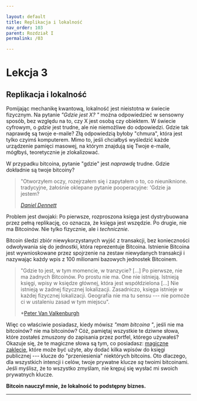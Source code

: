 ```yaml
---

layout: default
title: Replikacja i lokalność
nav_order: 103
parent: Rozdział I
permalink: /03

---
```


# Lekcja 3

## Replikacja i lokalność

Pomijając mechanikę kwantową, lokalność jest nieistotna w świecie fizycznym. Na pytanie *"Gdzie jest X? "* można odpowiedzieć w sensowny sposób, bez względu na to, czy X jest osobą czy obiektem. W świecie cyfrowym, o *gdzie* jest trudne, ale nie niemożliwe do odpowiedzi. Gdzie tak naprawdę są twoje e-maile? Złą odpowiedzią byłoby "chmura", która jest tylko czyimś komputerem. Mimo to, jeśli chciałbyś wyśledzić każde urządzenie pamięci masowej, na którym znajdują się Twoje e-maile, mógłbyś, teoretycznie je zlokalizować.

W przypadku bitcoina, pytanie "gdzie" jest *naprawdę* trudne. Gdzie dokładnie są twoje bitcoiny?

> "Otworzyłem oczy, rozejrzałem się i zapytałem o to, co nieuniknione.
> tradycyjne, żałośnie oklepane pytanie pooperacyjne: 'Gdzie ja jestem?
> 
> *[Daniel Dennett](https://www.lehigh.edu/~mhb0/Dennett-WhereAmI.pdf)*

Problem jest dwojaki: Po pierwsze, rozproszona księga jest dystrybuowana przez
pełną replikację, co oznacza, że księga jest wszędzie. Po drugie, nie ma Bitcoinów. Nie tylko fizycznie, ale i *technicznie*.

Bitcoin śledzi zbiór niewykorzystanych wyjść z transakcji, bez konieczności odwoływania się do jednostki, która reprezentuje Bitcoina. Istnienie Bitcoina jest wywnioskowane przez spojrzenie na zestaw niewydanych transakcji i nazywając każdy wpis z 100 milionami bazowych jednostek Bitcoinem.

> "Gdzie to jest, w tym momencie, w tranzycie? [...] Po pierwsze, nie ma żadnych Bitcoinów. Po prostu nie ma. One nie istnieją. Istnieją księgi, wpisy w księdze głównej, która jest współdzielona [...] Nie istnieją w żadnej fizycznej lokalizacji. Zasadniczo, księga istnieje w każdej fizycznej lokalizacji. Geografia nie ma tu sensu --- nie pomoże ci w ustaleniu zasad w tym miejscu".
>
> *[Peter Van Valkenburgh](https://www.whatbitcoindid.com/podcast/coin-centers-peter-van-valkenburg-on-preserving-the-freedom-to-innovate-with-public-blockchains)

Więc co właściwie posiadasz, kiedy mówisz *"mam bitcoina "*, jeśli nie ma bitcoinów? nie ma bitcoinów? Cóż, pamiętaj wszystkie te dziwne słowa, które zostałeś zmuszony do zapisania przez portfel, którego używałeś? Okazuje się, że te magiczne słowa
są tym, co posiadasz: [magiczne zaklęcie](https://dergigi.com/2018/08/17/the-magic-dust-of-cryptography/), które może być użyte, aby dodać kilka wpisów
do księgi publicznej --- klucze do "przeniesienia" niektórych bitcoins. Oto dlaczego,
dla wszystkich intencji i celów, twoje prywatne klucze *są* twoimi bitcoinami. Jeśli
myślisz, że to wszystko zmyślam, nie krępuj się wysłać mi swoich prywatnych
klucze.

**Bitcoin nauczył mnie, że lokalność to podstępny biznes.**

---